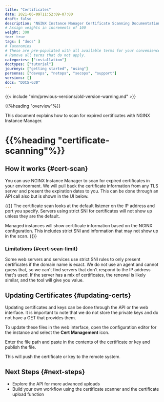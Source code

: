 ```yaml
---
title: "Certificates"
date: 2021-06-09T11:52:09-07:00
draft: false
description: "NGINX Instance Manager Certificate Scanning Documentation"
# Assign weights in increments of 100
weight: 300
toc: true
tags: [ "docs" ]
# Taxonomies
# These are pre-populated with all available terms for your convenience.
# Remove all terms that do not apply.
categories: ["installation"]
doctypes: ["tutorial"]
journeys: ["getting started", "using"]
personas: ["devops", "netops", "secops", "support"]
versions: []
docs: "DOCS-630"
---
```


{{< include "nim/previous-versions/old-version-warning.md" >}}

{{%heading "overview"%}}

This document explains how to scan for expired certificates with NGINX Instance Manager.

# {{%heading "certificate-scanning"%}}

## How it works {#cert-scan}

You can use NGINX Instance Manager to scan for expired certificates in your environment. We will pull back the certificate information from any TLS server and present the expiration dates to you. This can be done through an API call also but is shown in the UI below.

{{<note>}}
The certificate scan looks at the default listener on the IP address and port you specify. Servers using strict SNI for certificates will not show up unless they are the default.

Managed instances will show certificate information based on the NGINX configuration. This includes strict SNI and information that may not show up in the scan.
{{</note>}}

### Limitations {#cert-scan-limit}

Some web servers and services use strict SNI rules to only present certificates if the domain name is exact. We do not use an agent and cannot guess that, so we can't find servers that don't respond to the IP address that's used. If the server has a mix of certificates, the renewal is likely similar, and the tool will give you value.

## Updating Certificates {#updating-certs}

Updating certificates and keys can be done through the API or the web interface. It is important to note that we do not store the private keys and do not have a GET that provides them.

To update these files in the web interface, open the configuration editor for the instance and select the **Cert Management** icon.

Enter the file path and paste in the contents of the certificate or key and publish the file.

This will push the certificate or key to the remote system.

## Next Steps {#next-steps}

- Explore the API for more advanced uploads
- Build your own workflow using the certificate scanner and the certificate upload function
